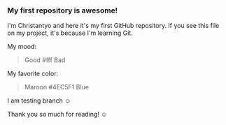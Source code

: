 ### My first repository is awesome!

I'm Christantyo and here it's my first GitHub repository.
If you see this file on my project, it's because I'm learning Git.

My mood:

> Good #fff
> Bad

My favorite color:

> Maroon #4EC5F1
> Blue

I am testing branch ☺

Thank you so much for reading! ☺

